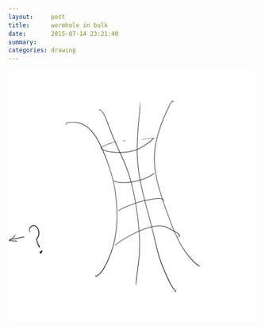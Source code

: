 ```yaml
---
layout:     post
title:      wormhole in bulk
date:       2015-07-14 23:21:40
summary:    
categories: drawing
---
```

![wormhole in bulk](/images/_diary/wormhole-in-bulk.png "Suppose that we have a wormhole in the bulk, do we have a boundary correspondence? if so, what will the boundary theory be like?")